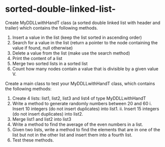 # sorted-double-linked-list-

Create MyDDLLwithHandT class (a sorted double linked list with header and trailer) which contains the following methods.
1.	Insert a value in the list (keep the list sorted in ascending order)
2.	Search for a value in the list (return a pointer to the node containing the value if found, null otherwise)
3.	Delete a value from the list (make use the search method)
4.	Print the content of a list
5.	Merge two sorted lists in a sorted list
6.	Count how many nodes contain a value that is divisible by a given value V.

Create a main class to test your MyDDLLwithHandT class, which contains the following methods:

1.	Create 4 lists: list1, list2, list3 and list4 of type MyDDLLwithHandT
2.	Write a method to generate randomly numbers between 20 and 60
  i.	Insert 10 integers (do not insert duplicates) into list1. 
  ii.	Insert 15 integers (do not insert duplicates) into list2.
3.	Merge list1 and list2 into list3
4.	Write a method to find the average of the even numbers in a list.
5.	Given two lists, write a method to find the elements that are in one of the list but not in the other list and insert them into a fourth list. 
6.	Test these methods.
